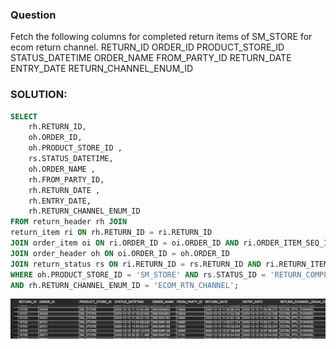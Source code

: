 ### Question
Fetch the following columns for completed return items of SM_STORE for ecom return channel.
    RETURN_ID 
    ORDER_ID
    PRODUCT_STORE_ID 
    STATUS_DATETIME
    ORDER_NAME 
    FROM_PARTY_ID 
    RETURN_DATE 
    ENTRY_DATE
    RETURN_CHANNEL_ENUM_ID

### SOLUTION:
```sql
SELECT 
	rh.RETURN_ID,
	oh.ORDER_ID,
	oh.PRODUCT_STORE_ID ,
	rs.STATUS_DATETIME,
	oh.ORDER_NAME ,
	rh.FROM_PARTY_ID, 
	rh.RETURN_DATE ,
	rh.ENTRY_DATE,
	rh.RETURN_CHANNEL_ENUM_ID
FROM return_header rh JOIN
return_item ri ON rh.RETURN_ID = ri.RETURN_ID
JOIN order_item oi ON ri.ORDER_ID = oi.ORDER_ID AND ri.ORDER_ITEM_SEQ_ID = oi.ORDER_ITEM_SEQ_ID
JOIN order_header oh ON oi.ORDER_ID = oh.ORDER_ID
JOIN return_status rs ON ri.RETURN_ID = rs.RETURN_ID AND ri.RETURN_ITEM_SEQ_ID = rs.RETURN_ITEM_SEQ_ID
WHERE oh.PRODUCT_STORE_ID = 'SM_STORE' AND rs.STATUS_ID = 'RETURN_COMPLETED' 
AND rh.RETURN_CHANNEL_ENUM_ID = 'ECOM_RTN_CHANNEL';
```

![Alt text](image.png)